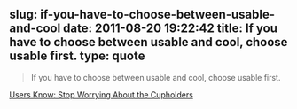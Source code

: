 slug: if-you-have-to-choose-between-usable-and-cool
date: 2011-08-20 19:22:42
title: If you have to choose between usable and cool, choose usable first.
type: quote
---

> If you have to choose between usable and cool, choose usable first.

[Users Know: Stop Worrying About the Cupholders](http://usersknow.blogspot.com/2011/08/stop-worrying-about-cupholders.html)
